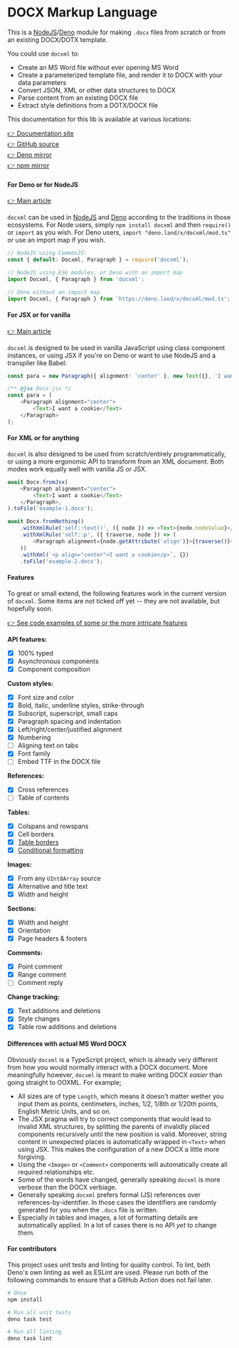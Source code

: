 # DOCX Markup Language

This is a [NodeJS](https://nodejs.org/)/[Deno](https://deno.land) module for making `.docx` files from scratch or from
an existing DOCX/DOTX template.

You could use `docxml` to:

- Create an MS Word file without ever opening MS Word
- Create a parameterized template file, and render it to DOCX with your data parameters
- Convert JSON, XML or other data structures to DOCX
- Parse content from an existing DOCX file
- Extract style definitions from a DOTX/DOCX file

This documentation for this lib is available at various locations:

[👉 Documentation site](https://wvbe.github.io/docxml)<br />
[👉 GitHub source](http://github.com/wvbe/docxml)<br />
[👉 Deno mirror](http://deno.land/x/docxml)<br />
[👉 npm mirror](http://npmjs.org/package/docxml)

#### For Deno or for NodeJS

[👉 Main article](./docs/setup/deno-or-node.md)

`docxml` can be used in [NodeJS](https://nodejs.org/) and [Deno](https://deno.land) according to the traditions in those
ecosystems. For Node users, simply `npm install docxml` and then `require()` or `import` as you wish. For Deno users,
`import "deno.land/x/docxml/mod.ts"` or use an import map if you wish.

```js
// NodeJS using CommonJS:
const { default: Docxml, Paragraph } = require('docxml');

// NodeJS using ES6 modules, or Deno with an import map
import Docxml, { Paragraph } from 'docxml';

// Deno without an import map
import Docxml, { Paragraph } from 'https://deno.land/x/docxml/mod.ts';
```

#### For JSX or for vanilla

[👉 Main article](./docs/setup/jsx-or-not.md)

`docxml` is designed to be used in vanilla JavaScript using class component instances, or using JSX if you're on Deno or
want to use NodeJS and a transpiler like Babel:

```ts
const para = new Paragraph({ alignment: 'center' }, new Text({}, 'I want a cookie'));
```

```ts
/** @jsx Docx.jsx */
const para = (
	<Paragraph alignment="center">
		<Text>I want a cookie</Text>
	</Paragraph>
);
```

#### For XML or for anything

`docxml` is also designed to be used from scratch/entirely programmatically, or using a more ergonomic API
to transform from an XML document. Both modes work equally well with vanilla JS or JSX.

```ts
await Docx.fromJsx(
	<Paragraph alignment="center">
		<Text>I want a cookie</Text>
	</Paragraph>,
).toFile('example-1.docx');
```

```ts
await Docx.fromNothing()
	.withXmlRule('self::text()', ({ node }) => <Text>{node.nodeValue}</Text>)
	.withXmlRule('self::p', ({ traverse, node }) => (
		<Paragraph alignment={node.getAttribute('align')}>{traverse()}</Paragraph>
	))
	.withXml(`<p align="center">I want a cookie</p>`, {})
	.toFile('example-2.docx');
```

#### Features

To great or small extend, the following features work in the current version of `docxml`. Some items are not ticked off
yet -- they are not available, but hopefully soon.

[👉 See code examples of some or the more intricate features](https://github.com/wvbe/docxml/wiki/Examples)

**API features:**

- [x] 100% typed
- [x] Asynchronous components
- [x] Component composition

**Custom styles:**

- [x] Font size and color
- [x] Bold, italic, underline styles, strike-through
- [x] Subscript, superscript, small caps
- [x] Paragraph spacing and indentation
- [x] Left/right/center/justified alignment
- [x] Numbering
- [ ] Aligning text on tabs
- [x] Font family
- [ ] Embed TTF in the DOCX file

**References:**

- [x] Cross references
- [ ] Table of contents

**Tables:**

- [x] Colspans and rowspans
- [x] Cell borders
- [x] [Table borders](http://officeopenxml.com/WPtableBorders.php)
- [x] [Conditional formatting](http://officeopenxml.com/WPtblLook.php)

**Images:**

- [x] From any `UInt8Array` source
- [x] Alternative and title text
- [x] Width and height

**Sections:**

- [x] Width and height
- [x] Orientation
- [x] Page headers & footers

**Comments:**

- [x] Point comment
- [x] Range comment
- [ ] Comment reply

**Change tracking:**

- [x] Text additions and deletions
- [x] Style changes
- [x] Table row additions and deletions

#### Differences with actual MS Word DOCX

Obviously `docxml` is a TypeScript project, which is already very different from how you would normally interact
with a DOCX document. More meaningfully however, `docxml` is meant to make writing DOCX _easier_ than going straight
to OOXML. For example;

- All sizes are of type `Length`, which means it doesn't matter wether you input them as points, centimeters,
  inches, 1/2, 1/8th or 1/20th points, English Metric Units, and so on.
- The JSX pragma will try to correct components that would lead to invalid XML structures, by splitting the parents of
  invalidly placed components recursively until the new position is valid. Moreover, string content in unexpected places
  is automatically wrapped in `<Text>` when using JSX. This makes the configuration of a new DOCX a little more
  forgiving.
- Using the `<Image>` or `<Comment>` components will automatically create all required relationships etc.
- Some of the words have changed, generally speaking `docxml` is more verbose than the DOCX verbiage.
- Generally speaking `docxml` prefers formal (JS) references over references-by-identifier. In those cases the
  identifiers are randomly generated for you when the `.docx` file is written.
- Especially in tables and images, a lot of formatting details are automatically applied. In a lot of cases there
  is no API _yet_ to change them.

#### For contributors

This project uses unit tests and linting for quality control. To lint, both Deno's own linting as well as ESLint are used.
Please run both of the following commands to ensure that a GitHub Action does not fail later.

```sh
# Once
npm install

# Run all unit tests
deno task test

# Run all linting
deno task lint
```
